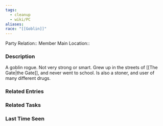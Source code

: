 ```yaml
---
tags:
  - cleanup
  - wiki/PC
aliases: 
race: "[[Goblin]]"
---
```


Party Relation:: Member
Main Location::

### Description

A goblin rogue. Not very strong or smart. Grew up in the streets of [[The Gate|the Gate]], and never went to school. Is also a stoner, and user of many different drugs.

### Related Entries


### Related Tasks


### Last Time Seen